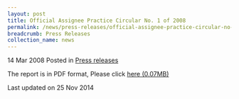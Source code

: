 ```yaml
---
layout: post
title: Official Assignee Practice Circular No. 1 of 2008
permalink: /news/press-releases/official-assignee-practice-circular-no-1-of-2008
breadcrumb: Press Releases
collection_name: news
---
```



14 Mar 2008 Posted in [Press releases](/news/press-releases)

The report is in PDF format, Please click  [here (0.07MB)](/files/news/press-releases/2008/03/linkclick6b5f.pdf)

<p class="right-side-updated">Last updated on 25 Nov 2014</p>
